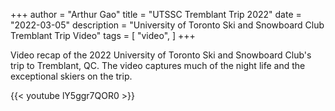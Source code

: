 +++
author = "Arthur Gao"
title = "UTSSC Tremblant Trip 2022"
date = "2022-03-05"
description = "University of Toronto Ski and Snowboard Club Tremblant Trip Video"
tags = [
    "video",
]
+++

Video recap of the 2022 University of Toronto Ski and Snowboard Club's trip to Tremblant, QC. The video captures much of the night life and the exceptional skiers on the trip.

{{< youtube lY5ggr7QOR0 >}}